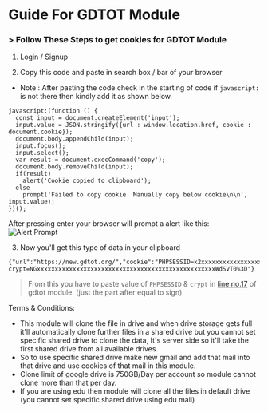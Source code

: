 # Guide For GDTOT Module

### > Follow These Steps to get cookies for GDTOT Module

1) Login / Signup 

2) Copy this code and paste in search box / bar of your browser
  - Note : After pasting the code check in the starting of code if <code>javascript:</code> is not there then kindly add it as shown below.
```
javascript:(function () {
  const input = document.createElement('input');
  input.value = JSON.stringify({url : window.location.href, cookie : document.cookie});
  document.body.appendChild(input);
  input.focus();
  input.select();
  var result = document.execCommand('copy');
  document.body.removeChild(input);
  if(result)
    alert('Cookie copied to clipboard');
  else
    prompt('Failed to copy cookie. Manually copy below cookie\n\n', input.value);   
})();
```
After pressing enter your browser will prompt a alert like this:<br>
![Alert Prompt](https://telegra.ph/file/ac467c05ec9715559fe9c.png)<br>

3) Now you'll get this type of data in your clipboard
```
{"url":"https://new.gdtot.org/","cookie":"PHPSESSID=k2xxxxxxxxxxxxxxxxxxxxj63o; crypt=NGxxxxxxxxxxxxxxxxxxxxxxxxxxxxxxxxxxxxxxxxxxxxxxxxxxWdSVT0%3D"}
```
> From this you have to paste value of <code>PHPSESSID</code> & <code>crypt</code> in <a href='https://github.com/TempAccForForking/Mirror-Bot-Tweaks/blob/a287d279ec9503f6f54d5ad856ee423b9673e66d/gdtot.py#L17'>line no.17</a> of gdtot module. (just the part after equal to sign)

Terms & Conditions:
  - This module will clone the file in drive and when drive storage gets full it'll automatically clone further files in a shared drive but you cannot set specific shared drive to clone the data, It's server side so it'll take the first shared drive from all available drives.
  - So to use specific shared drive make new gmail and add that mail into that drive and use cookies of that mail in this module.
  - Clone limit of google drive is 750GB/Day per account so module cannot clone more than that per day.
  - If you are using edu then module will clone all the files in default drive (you cannot set specific shared drive using edu mail)
